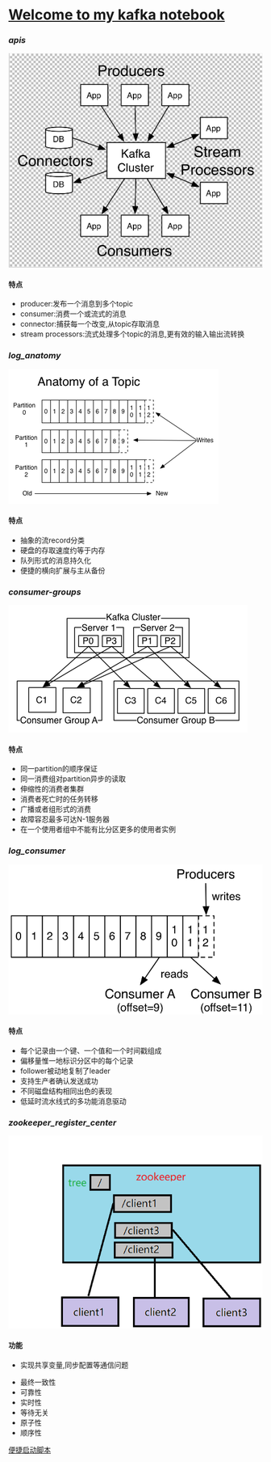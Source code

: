 # [Welcome to my kafka notebook](https://github.com/95hx/kafka-demo) 





### _**apis**_

![](z-resource/kafka-apis.png)

#### 特点

* producer:发布一个消息到多个topic
* consumer:消费一个或流式的消息
* connector:捕获每一个改变,从topic存取消息
* stream processors:流式处理多个topic的消息,更有效的输入输出流转换








### _**log_anatomy**_

![](z-resource/log_anatomy.png)

#### 特点

* 抽象的流record分类
* 硬盘的存取速度约等于内存
* 队列形式的消息持久化
* 便捷的横向扩展与主从备份







### _**consumer-groups**_

![](z-resource/consumer-groups.png)

#### 特点

* 同一partition的顺序保证
* 同一消费组对partition异步的读取
* 伸缩性的消费者集群
* 消费者死亡时的任务转移
* 广播或者组形式的消费
* 故障容忍最多可达N-1服务器
* 在一个使用者组中不能有比分区更多的使用者实例








### _**log_consumer**_

![](z-resource/log_consumer.png)

#### 特点

* 每个记录由一个键、一个值和一个时间戳组成
* 偏移量惟一地标识分区中的每个记录
* follower被动地复制了leader
* 支持生产者确认发送成功
* 不同磁盘结构相同出色的表现
* 低延时流水线式的多功能消息驱动






### _**zookeeper_register_center**_

![](z-resource/zookeeper-register-center.png)

#### 功能

 - 实现共享变量,同步配置等通信问题
* 最终一致性
* 可靠性
* 实时性
* 等待无关
* 原子性
* 顺序性


[便捷启动脚本](https://github.com/95hx/kafka-demo/tree/master/z-resource/script/windows)


